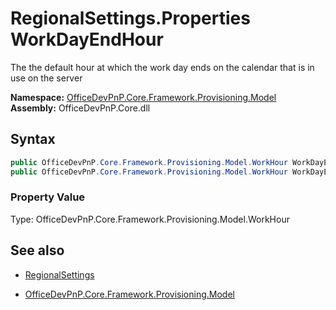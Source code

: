 # RegionalSettings.Properties WorkDayEndHour
The the default hour at which the work day ends on the calendar that is in use on the server  

**Namespace:** [OfficeDevPnP.Core.Framework.Provisioning.Model](OfficeDevPnP.Core.Framework.Provisioning.Model.md)  
**Assembly:** OfficeDevPnP.Core.dll  
## Syntax
```C#
public OfficeDevPnP.Core.Framework.Provisioning.Model.WorkHour WorkDayEndHour { get; }
public OfficeDevPnP.Core.Framework.Provisioning.Model.WorkHour WorkDayEndHour { set; }
```

### Property Value
Type: OfficeDevPnP.Core.Framework.Provisioning.Model.WorkHour  

## See also
- [RegionalSettings](RegionalSettings.md) 

- [OfficeDevPnP.Core.Framework.Provisioning.Model](OfficeDevPnP.Core.Framework.Provisioning.Model.md)
